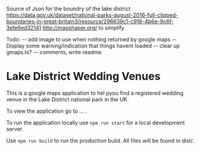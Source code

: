 

Source of Json for the boundry of the lake district
https://data.gov.uk/dataset/national-parks-august-2016-full-clipped-boundaries-in-great-britain3/resource/296639c1-c918-4b6e-9c6f-3efe6ed32141
http://mapshaper.org/ to simplify

Todo:
 -- add image to use when nothing returned by google maps
 -- Display some warning/indication that things havent loaded
 -- clear up gmaps.ts?
 -- comments, write readme

# Lake District Wedding Venues

This is a google maps application to hel pyou find a registered wedding venue in
the Lake District national park in the UK.

To view the application go to ... .

To run the application locally use ```npm run start``` for a local development server.

Use ```npm run build``` to run the production build. All files will be found in dist/.

